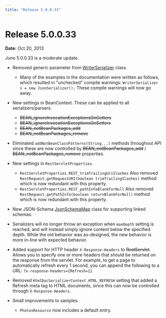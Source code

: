 ```yaml
---
title: "Release 5.0.0.33"
---
```


# Release 5.0.0.33

**Date:** Oct 20, 2013

Juno 5.0.0.33 is a moderate update.

- Removed generic parameter from [WriterSerializer](API_DOCS/org/apache/juneau/serializer/WriterSerializer.html) class.
  - Many of the examples in the documentation were written as follows, which resulted in "unchecked" compile warnings:
    `WriterSerializer s = new JsonSerializer();`
    These compile warnings will now go away.

- New settings in BeanContext. These can be applied to all serializers/parsers.
  -  ~~BEAN_ignoreInvocationExceptionsOnGetters~~
  -  ~~BEAN_ignoreInvocationExceptionsOnSetters~~
  -  ~~BEAN_notBeanPackages_add~~
  -  ~~BEAN_notBeanPackages_remove~~

- Eliminated `addNotBeanClassPatterns(String...)` methods throughout API since these are now controlled by  ~~BEAN_notBeanPackages_add~~ /  ~~BEAN_notBeanPackages_remove~~ properties.

- New settings in `RestServletProperties`.
  - `RestServletProperties.REST_trimTrailingUriSlashes`
    Also removed `RestRequest.getRequestURI(boolean trimTrailingSlashes)` method which is now redundant with this property.
  - `RestServletProperties.REST_pathInfoBlankForNull`
    Also removed `RestRequest.getPathInfo(boolean returnBlankForNull)` method which is now redundant with this property.

- New JSON-Schema [JsonSchemaMap](API_DOCS/org/apache/juneau/dto/jsonschema/JsonSchemaMap.html) class for supporting linked schemas.

- Serializers will no longer throw an exception when `maxDepth` setting is reached, and will instead simply ignore content below the specified depth.
  While the old behavior was as-designed, the new behavior is more in-line with expected behavior.

- Added support for HTTP header `X-Response-Headers` to  ~~RestServlet~~.
  Allows you to specify one or more headers that should be returned on the response from the servlet.
  For example, to get a page to automatically refresh every 1 second, you can append the following to a URL:
  `?x-response-headers={Refresh=1}`

- Removed `HtmlDocSerializerContext.HTML_REFRESH` setting that added a Refresh meta tag to HTML documents, since this can now be controlled through `X-Response-Headers`.

- Small improvements to samples.
  - `PhotosResource` now includes a default entry.